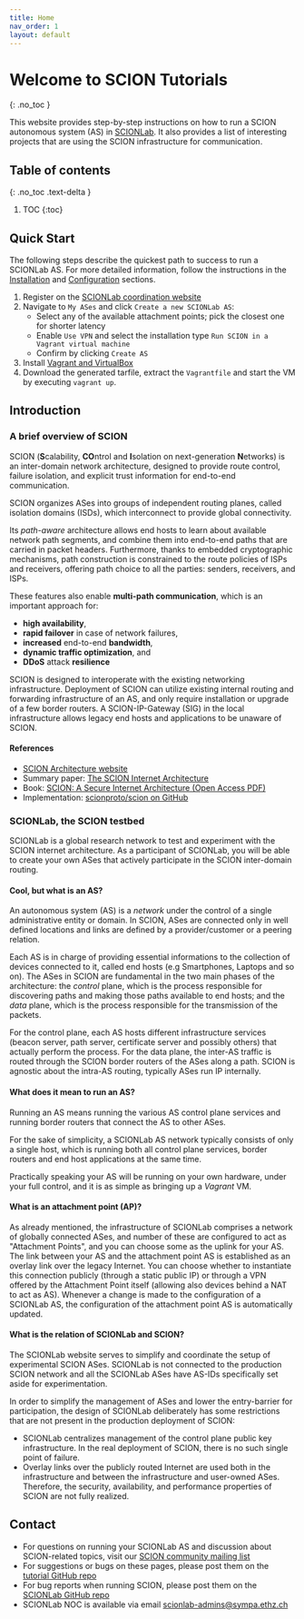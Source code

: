 ```yaml
---
title: Home
nav_order: 1
layout: default
---
```


# Welcome to SCION Tutorials
{: .no_toc }

This website provides step-by-step instructions on how to run a SCION autonomous system (AS) in [SCIONLab](https://www.scionlab.org).
It also provides a list of interesting projects that are using the SCION infrastructure for communication.


## Table of contents
{: .no_toc .text-delta }

1. TOC
{:toc}

## Quick Start

The following steps describe the quickest path to success to run a SCIONLab AS.
For more detailed information, follow the instructions in the [Installation](content/install/) and
[Configuration](content/config/create_as.html) sections.

1. Register on the [SCIONLab coordination website](https://www.scionlab.org)
2. Navigate to `My ASes` and click `Create a new SCIONLab AS`:
    * Select any of the available attachment points; pick the closest one for shorter latency
    * Enable `Use VPN` and select the installation type `Run SCION in a Vagrant virtual machine`
    * Confirm by clicking `Create AS`
3. Install [Vagrant and VirtualBox](content/install/vm.html)
4. Download the generated tarfile, extract the `Vagrantfile` and start the VM by executing `vagrant up`.



## Introduction

### A brief overview of SCION
SCION (**S**calability, **CO**ntrol and **I**solation on next-generation **N**etworks) is an inter-domain network architecture, designed to provide route control, failure isolation, and explicit trust information for end-to-end communication.

SCION organizes ASes into groups of independent routing planes, called isolation domains (ISDs), which interconnect to provide global connectivity.

Its *path-aware* architecture allows end hosts to learn about available network path segments, and combine them into end-to-end paths that are carried in packet headers. Furthermore, thanks to embedded cryptographic mechanisms, path construction is constrained to the route policies of ISPs and receivers, offering path choice to all the parties: senders, receivers, and ISPs.

These features also enable **multi-path communication**, which is an important approach for:

- **high availability**,
- **rapid failover** in case of network failures,
- **increased** end-to-end **bandwidth**,
- **dynamic traffic optimization**, and
- **DDoS** attack **resilience**

SCION is designed to interoperate with the existing networking infrastructure. Deployment of SCION can utilize existing internal routing and forwarding infrastructure of an AS, and only require installation or upgrade of a few border routers. A SCION-IP-Gateway (SIG) in the local infrastructure allows legacy end hosts and applications to be unaware of SCION.

#### References

* [SCION Architecture website](https://www.scion-architecture.net)
* Summary paper: [The SCION Internet Architecture](https://www.scion-architecture.net/pdf/2017-SCION-CACM.pdf)
* Book: [SCION: A Secure Internet Architecture (Open Access PDF)](https://www.scion-architecture.net/pdf/SCION-book.pdf)
* Implementation: [scionproto/scion on GitHub](https://github.com/scionproto/scion)

### SCIONLab, the SCION testbed
SCIONLab is a global research network to test and experiment with the SCION internet architecture. As a participant of SCIONLab, you will be able to create your own ASes that actively participate in the SCION inter-domain routing.

#### Cool, but what is an AS?
An autonomous system (AS) is a _network_ under the control of a single administrative entity or domain.
In SCION, ASes are connected only in well defined locations and links are defined by a provider/customer or a peering relation.

Each AS is in charge of providing essential informations to the collection of devices connected to it, called end hosts (e.g Smartphones, Laptops and so on).
The ASes in SCION are fundamental in the two main phases of the architecture: the *control* plane, which is the process responsible for discovering paths and making those paths available to end hosts; and the *data* plane, which is the process responsible for the transmission of the packets.

For the control plane, each AS hosts different infrastructure services (beacon server, path server, certificate server and possibly others) that actually perform the process.
For the data plane, the inter-AS traffic is routed through the SCION border routers of the ASes along a path. SCION is agnostic about the intra-AS routing, typically ASes run IP internally.

#### What does it mean to run an AS?
Running an AS means running the various AS control plane services and running border routers that connect the AS to other ASes.

For the sake of simplicity, a SCIONLab AS network typically consists of only a single host, which is running both all control plane services, border routers and end host applications at the same time.

Practically speaking your AS will be running on your own hardware, under your full control, and it is as simple as bringing up a *Vagrant* VM.

#### What is an attachment point (AP)?
As already mentioned, the infrastructure of SCIONLab comprises a network of globally connected ASes, and number of these are configured to act as "Attachment Points", and you can choose some as the uplink for your AS. The link between your AS and the attachment point AS is established as an overlay link over the legacy Internet. You can choose whether to instantiate this connection publicly (through a static public IP) or through a VPN offered by the Attachment Point itself (allowing also devices behind a NAT to act as AS).
Whenever a change is made to the configuration of a SCIONLab AS, the configuration of the attachment point AS is automatically updated.


#### What is the relation of SCIONLab and SCION?
The SCIONLab website serves to simplify and coordinate the setup of experimental SCION ASes.
SCIONLab is not connected to the production SCION network and all the SCIONLab ASes have AS-IDs specifically set aside for experimentation.

In order to simplify the management of ASes and lower the entry-barrier for participation, the design of SCIONLab deliberately has some restrictions that are not present in the production deployment of SCION:

- SCIONLab centralizes management of the control plane public key infrastructure. In the real deployment of SCION, there is no such single point of failure.
- Overlay links over the publicly routed Internet are used both in the infrastructure and between the infrastructure and user-owned ASes. Therefore, the security, availability, and performance properties of SCION are not fully realized.


## Contact

* For questions on running your SCIONLab AS and discussion about SCION-related topics, visit our [SCION community mailing list](https://lists.inf.ethz.ch/mailman/listinfo/scion)
* For suggestions or bugs on these pages, please post them on the [tutorial GitHub repo](https://github.com/netsec-ethz/scion-tutorials)
* For bug reports when running SCION, please post them on the [SCIONLab GitHub repo](https://github.com/netsec-ethz/scionlab)
* SCIONLab NOC is available via email <scionlab-admins@sympa.ethz.ch>
